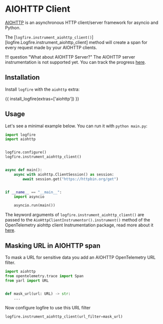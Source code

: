 # AIOHTTP Client

[AIOHTTP][aiohttp] is an asynchronous HTTP client/server framework for asyncio and Python.

The [`logfire.instrument_aiohttp_client()`][logfire.Logfire.instrument_aiohttp_client] method will create a span for every request made by your AIOHTTP clients.

!!! question "What about AIOHTTP Server?"
    The AIOHTTP server instrumentation is not supported yet. You can track the progress [here][aiohttp-server].

## Installation

Install `logfire` with the `aiohttp` extra:

{{ install_logfire(extras=['aiohttp']) }}

## Usage

Let's see a minimal example below. You can run it with `python main.py`:

```py title="main.py"
import logfire
import aiohttp


logfire.configure()
logfire.instrument_aiohttp_client()


async def main():
    async with aiohttp.ClientSession() as session:
        await session.get("https://httpbin.org/get")


if __name__ == "__main__":
    import asyncio

    asyncio.run(main())
```

The keyword arguments of `logfire.instrument_aiohttp_client()` are passed to the `AioHttpClientInstrumentor().instrument()` method of the OpenTelemetry aiohttp client Instrumentation package, read more about it [here][opentelemetry-aiohttp].

## Masking URL in AIOHTTP span
To mask a URL for sensitive data you add an AIOHTTP OpenTelemetry URL filter.

```python
import aiohttp
from opentelemetry.trace import Span
from yarl import URL


def mask_url(url: URL) -> str:
    ...

```

Now configure logfire to use this URL filter
```python
logfire.instrument_aiohttp_client(url_filter=mask_url)
```

[aiohttp]: https://docs.aiohttp.org/en/stable/
[aiohttp-server]: https://github.com/open-telemetry/opentelemetry-python-contrib/issues/501
[opentelemetry-aiohttp]: https://opentelemetry-python-contrib.readthedocs.io/en/latest/instrumentation/aiohttp_client/aiohttp_client.html
